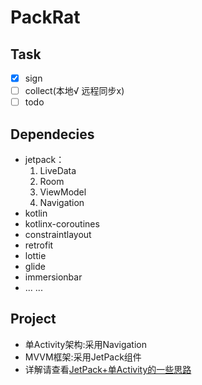 # PackRat

## Task
- [x] sign
- [ ] collect(本地√ 远程同步x)
- [ ] todo

## Dependecies
* jetpack：
  1. LiveData
  2. Room
  3. ViewModel
  4. Navigation
* kotlin
* kotlinx-coroutines
* constraintlayout
* retrofit
* lottie
* glide
* immersionbar
* ... ...

## Project
- 单Activity架构:采用Navigation
- MVVM框架:采用JetPack组件
- 详解请查看[JetPack+单Activity的一些思路](https://www.jianshu.com/p/1560de5422ca)
